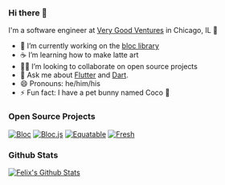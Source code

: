 ### Hi there 👋

I'm a software engineer at [Very Good Ventures](https://verygood.ventures) in Chicago, IL 🌆

- 🔭 I’m currently working on the [bloc library](https://bloclibrary.dev)
- ☕ I’m learning how to make latte art
- 🧑‍💻 I’m looking to collaborate on open source projects
- 💬 Ask me about [Flutter](https://flutter.dev) and [Dart](https://dart.dev).
- 😄 Pronouns: he/him/his
- ⚡ Fun fact: I have a pet bunny named Coco 🐰

### Open Source Projects

[![Bloc](https://github-readme-stats.vercel.app/api/pin/?username=felangel&repo=bloc)](https://github.com/felangel/bloc)
[![Bloc.js](https://github-readme-stats.vercel.app/api/pin/?username=felangel&repo=bloc.js)](https://github.com/felangel/bloc.js)
[![Equatable](https://github-readme-stats.vercel.app/api/pin/?username=felangel&repo=equatable)](https://github.com/felangel/equatable)
[![Fresh](https://github-readme-stats.vercel.app/api/pin/?username=felangel&repo=fresh)](https://github.com/felangel/fresh)

### Github Stats

[![Felix's Github Stats](https://github-readme-stats.vercel.app/api?username=felangel&count_private=true&theme=default&show_icons=true)](https://github.com/felangel)

